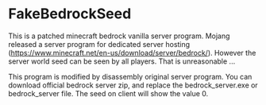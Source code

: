 FakeBedrockSeed
==================

This is a patched minecraft bedrock vanilla server program. Mojang released a server program for dedicated server hosting (https://www.minecraft.net/en-us/download/server/bedrock/). However the server world seed can be seen by all players. That is unreasonable ...

This program is modified by disassembly original server program. You can download official bedrock server zip, and replace the bedrock_server.exe or bedrock_server file. The seed on client will show the value 0.